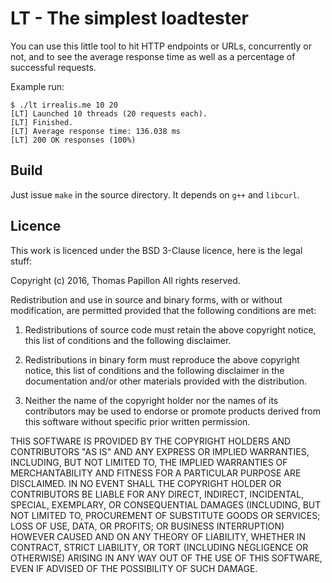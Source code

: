 # LT - The simplest loadtester

You can use this little tool to hit HTTP endpoints or URLs,
concurrently or not, and to see the average response time as well as a
percentage of successful requests.

Example run:

```
$ ./lt irrealis.me 10 20
[LT] Launched 10 threads (20 requests each).
[LT] Finished.
[LT] Average response time: 136.038 ms
[LT] 200 OK responses (100%)
```

## Build

Just issue `make` in the source directory. It depends on `g++` and
`libcurl`.

## Licence

This work is licenced under the BSD 3-Clause licence, here is the
legal stuff:

Copyright (c) 2016, Thomas Papillon
All rights reserved.

Redistribution and use in source and binary forms, with or without
modification, are permitted provided that the following conditions are
met:

1. Redistributions of source code must retain the above copyright
   notice, this list of conditions and the following disclaimer.

2. Redistributions in binary form must reproduce the above copyright
   notice, this list of conditions and the following disclaimer in the
   documentation and/or other materials provided with the
   distribution.

3. Neither the name of the copyright holder nor the names of its
   contributors may be used to endorse or promote products derived
   from this software without specific prior written permission.

THIS SOFTWARE IS PROVIDED BY THE COPYRIGHT HOLDERS AND CONTRIBUTORS
"AS IS" AND ANY EXPRESS OR IMPLIED WARRANTIES, INCLUDING, BUT NOT
LIMITED TO, THE IMPLIED WARRANTIES OF MERCHANTABILITY AND FITNESS FOR
A PARTICULAR PURPOSE ARE DISCLAIMED. IN NO EVENT SHALL THE COPYRIGHT
HOLDER OR CONTRIBUTORS BE LIABLE FOR ANY DIRECT, INDIRECT, INCIDENTAL,
SPECIAL, EXEMPLARY, OR CONSEQUENTIAL DAMAGES (INCLUDING, BUT NOT
LIMITED TO, PROCUREMENT OF SUBSTITUTE GOODS OR SERVICES; LOSS OF USE,
DATA, OR PROFITS; OR BUSINESS INTERRUPTION) HOWEVER CAUSED AND ON ANY
THEORY OF LIABILITY, WHETHER IN CONTRACT, STRICT LIABILITY, OR TORT
(INCLUDING NEGLIGENCE OR OTHERWISE) ARISING IN ANY WAY OUT OF THE USE
OF THIS SOFTWARE, EVEN IF ADVISED OF THE POSSIBILITY OF SUCH DAMAGE.
